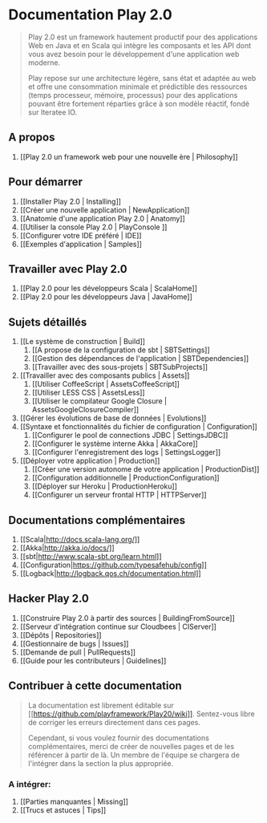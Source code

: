 # Documentation Play 2.0

> Play 2.0 est un framework hautement productif pour des applications Web en Java et en Scala qui intègre les composants et les API dont vous avez besoin pour le développement d'une application web moderne.
>
> Play repose sur une architecture légère, sans état et adaptée au web et offre une consommation minimale et prédictible des ressources (temps processeur, mémoire, processus) pour des applications pouvant être fortement réparties grâce à son modèle réactif, fondé sur Iteratee IO.

## A propos

1. [[Play 2.0 un framework web pour une nouvelle ère | Philosophy]]

## Pour démarrer

1. [[Installer Play 2.0 | Installing]]
1. [[Créer une nouvelle application | NewApplication]]
1. [[Anatomie d'une application Play 2.0 | Anatomy]]
1. [[Utiliser la console Play 2.0 | PlayConsole ]]
1. [[Configurer votre IDE préféré | IDE]]
1. [[Exemples d'application | Samples]]

## Travailler avec Play 2.0

1. [[Play 2.0 pour les développeurs Scala | ScalaHome]]
1. [[Play 2.0 pour les développeurs Java | JavaHome]]

## Sujets détaillés

1. [[Le système de construction | Build]]
    1. [[A propose de la configuration de sbt | SBTSettings]]
    1. [[Gestion des dépendances de l'application | SBTDependencies]]
    1. [[Travailler avec des sous-projets | SBTSubProjects]]
1. [[Travailler avec des composants publics | Assets]]
    1. [[Utiliser CoffeeScript | AssetsCoffeeScript]]
    1. [[Utiliser LESS CSS | AssetsLess]]
    1. [[Utiliser le compilateur Google Closure | AssetsGoogleClosureCompiler]]
1. [[Gérer les évolutions de base de données | Evolutions]]
1. [[Syntaxe et fonctionnalités du fichier de configuration | Configuration]]
    1. [[Configurer le pool de connections JDBC | SettingsJDBC]]
    1. [[Configurer le système interne Akka | AkkaCore]]
    1. [[Configurer l'enregistrement des logs | SettingsLogger]]
1. [[Déployer votre application | Production]]
    1. [[Créer une version autonome de votre application | ProductionDist]]
    1. [[Configuration additionnelle | ProductionConfiguration]]
    1. [[Déployer sur Heroku | ProductionHeroku]]
    1. [[Configurer un serveur frontal HTTP | HTTPServer]]

## Documentations complémentaires

1. [[Scala|http://docs.scala-lang.org/]]
1. [[Akka|http://akka.io/docs/]]
1. [[sbt|http://www.scala-sbt.org/learn.html]]
1. [[Configuration|https://github.com/typesafehub/config]]
1. [[Logback|http://logback.qos.ch/documentation.html]]

## Hacker Play 2.0

1. [[Construire Play 2.0 à partir des sources | BuildingFromSource]]
1. [[Serveur d'intégration continue sur Cloudbees | CIServer]]
1. [[Dépôts | Repositories]]
1. [[Gestionnaire de bugs | Issues]]
1. [[Demande de pull | PullRequests]]
1. [[Guide pour les contributeurs | Guidelines]]

## Contribuer à cette documentation

> La documentation est librement éditable sur [[https://github.com/playframework/Play20/wiki]]. Sentez-vous libre de corriger les erreurs directement dans ces pages.
>
> Cependant, si vous voulez fournir des documentations complémentaires, merci de créer de nouvelles pages et de les référencer à partir de là. Un membre de l'équipe se chargera de l'intégrer dans la section la plus appropriée.

### A intégrer:

1. [[Parties manquantes | Missing]]
1. [[Trucs et astuces | Tips]]
